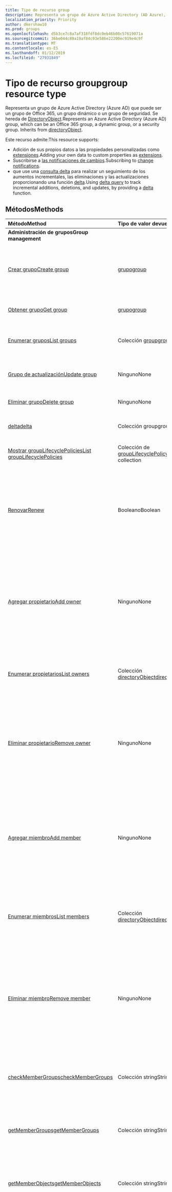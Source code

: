 ```yaml
---
title: Tipo de recurso group
description: Representa un grupo de Azure Active Directory (AD Azure), que puede ser un grupo de Office 365, un grupo dinámico o un grupo de seguridad.
localization_priority: Priority
author: dkershaw10
ms.prod: groups
ms.openlocfilehash: d5b3ce7c8a7af318fdf8dc0eb46b08c57619071a
ms.sourcegitcommit: 36be044c89a19af84c93e586e22200ec919e4c9f
ms.translationtype: MT
ms.contentlocale: es-ES
ms.lasthandoff: 01/12/2019
ms.locfileid: "27931849"
---
```

# <a name="group-resource-type"></a><span data-ttu-id="9c394-103">Tipo de recurso group</span><span class="sxs-lookup"><span data-stu-id="9c394-103">group resource type</span></span>

<span data-ttu-id="9c394-p101">Representa un grupo de Azure Active Directory (Azure AD) que puede ser un grupo de Office 365, un grupo dinámico o un grupo de seguridad. Se hereda de [DirectoryObject](directoryobject.md).</span><span class="sxs-lookup"><span data-stu-id="9c394-p101">Represents an Azure Active Directory (Azure AD) group, which can be an Office 365 group, a dynamic group, or a security group. Inherits from [directoryObject](directoryobject.md).</span></span>

<span data-ttu-id="9c394-106">Este recurso admite:</span><span class="sxs-lookup"><span data-stu-id="9c394-106">This resource supports:</span></span>

- <span data-ttu-id="9c394-107">Adición de sus propios datos a las propiedades personalizadas como [extensiones](/graph/extensibility-overview).</span><span class="sxs-lookup"><span data-stu-id="9c394-107">Adding your own data to custom properties as [extensions](/graph/extensibility-overview).</span></span>
- <span data-ttu-id="9c394-108">Suscribirse a [las notificaciones de cambios](/graph/webhooks).</span><span class="sxs-lookup"><span data-stu-id="9c394-108">Subscribing to [change notifications](/graph/webhooks).</span></span>
- <span data-ttu-id="9c394-109">que use una [consulta delta](/graph/delta-query-overview) para realizar un seguimiento de los aumentos incrementales, las eliminaciones y las actualizaciones proporcionando una función [delta](../api/user-delta.md).</span><span class="sxs-lookup"><span data-stu-id="9c394-109">Using [delta query](/graph/delta-query-overview) to track incremental additions, deletions, and updates, by providing a [delta](../api/user-delta.md) function.</span></span>


## <a name="methods"></a><span data-ttu-id="9c394-110">Métodos</span><span class="sxs-lookup"><span data-stu-id="9c394-110">Methods</span></span>

| <span data-ttu-id="9c394-111">Método</span><span class="sxs-lookup"><span data-stu-id="9c394-111">Method</span></span>       | <span data-ttu-id="9c394-112">Tipo de valor devuelto</span><span class="sxs-lookup"><span data-stu-id="9c394-112">Return Type</span></span>  |<span data-ttu-id="9c394-113">Descripción</span><span class="sxs-lookup"><span data-stu-id="9c394-113">Description</span></span>|
|:---------------|:--------|:----------|
|<span data-ttu-id="9c394-114">**Administración de grupos**</span><span class="sxs-lookup"><span data-stu-id="9c394-114">**Group management**</span></span>| | |
|[<span data-ttu-id="9c394-115">Crear grupo</span><span class="sxs-lookup"><span data-stu-id="9c394-115">Create group</span></span>](../api/group-post-groups.md) | [<span data-ttu-id="9c394-116">grupo</span><span class="sxs-lookup"><span data-stu-id="9c394-116">group</span></span>](group.md) |<span data-ttu-id="9c394-117">Crea un grupo.</span><span class="sxs-lookup"><span data-stu-id="9c394-117">Create a new group.</span></span> <span data-ttu-id="9c394-118">Puede ser un grupo, un grupo dinámico o un grupo de seguridad de Office 365.</span><span class="sxs-lookup"><span data-stu-id="9c394-118">It can be an Office 365 group, dynamic group, or security group.</span></span>|
|[<span data-ttu-id="9c394-119">Obtener grupo</span><span class="sxs-lookup"><span data-stu-id="9c394-119">Get group</span></span>](../api/group-get.md) | [<span data-ttu-id="9c394-120">grupo</span><span class="sxs-lookup"><span data-stu-id="9c394-120">group</span></span>](group.md) |<span data-ttu-id="9c394-121">Lee las propiedades de un objeto de grupo.</span><span class="sxs-lookup"><span data-stu-id="9c394-121">Read properties of a group object.</span></span>|
|[<span data-ttu-id="9c394-122">Enumerar grupos</span><span class="sxs-lookup"><span data-stu-id="9c394-122">List groups</span></span>](../api/group-list.md) |<span data-ttu-id="9c394-123">Colección [group](group.md)</span><span class="sxs-lookup"><span data-stu-id="9c394-123">[group](group.md) collection</span></span> |<span data-ttu-id="9c394-124">Enumera los objetos de grupo y sus propiedades.</span><span class="sxs-lookup"><span data-stu-id="9c394-124">List group objects and their properties.</span></span>|
|[<span data-ttu-id="9c394-125">Grupo de actualización</span><span class="sxs-lookup"><span data-stu-id="9c394-125">Update group</span></span>](../api/group-update.md) | <span data-ttu-id="9c394-126">Ninguno</span><span class="sxs-lookup"><span data-stu-id="9c394-126">None</span></span> |<span data-ttu-id="9c394-127">Actualiza las propiedades de un objeto de grupo.</span><span class="sxs-lookup"><span data-stu-id="9c394-127">Update the properties of a group object.</span></span> |
|[<span data-ttu-id="9c394-128">Eliminar grupo</span><span class="sxs-lookup"><span data-stu-id="9c394-128">Delete group</span></span>](../api/group-delete.md) | <span data-ttu-id="9c394-129">Ninguno</span><span class="sxs-lookup"><span data-stu-id="9c394-129">None</span></span> |<span data-ttu-id="9c394-130">Elimina el objeto de grupo.</span><span class="sxs-lookup"><span data-stu-id="9c394-130">Delete group object.</span></span> |
|[<span data-ttu-id="9c394-131">delta</span><span class="sxs-lookup"><span data-stu-id="9c394-131">delta</span></span>](../api/group-delta.md)|<span data-ttu-id="9c394-132">Colección group</span><span class="sxs-lookup"><span data-stu-id="9c394-132">group collection</span></span>| <span data-ttu-id="9c394-133">Obtiene los cambios incrementales de grupos.</span><span class="sxs-lookup"><span data-stu-id="9c394-133">Get incremental changes for groups.</span></span> |
|[<span data-ttu-id="9c394-134">Mostrar groupLifecyclePolicies</span><span class="sxs-lookup"><span data-stu-id="9c394-134">List groupLifecyclePolicies</span></span>](../api/group-list-grouplifecyclepolicies.md) |<span data-ttu-id="9c394-135">Colección de [groupLifecyclePolicy](grouplifecyclepolicy.md)</span><span class="sxs-lookup"><span data-stu-id="9c394-135">[groupLifecyclePolicy](grouplifecyclepolicy.md) collection</span></span>| <span data-ttu-id="9c394-136">Muestra las directivas de ciclo de vida del grupo.</span><span class="sxs-lookup"><span data-stu-id="9c394-136">List group lifecycle policies.</span></span> |
|[<span data-ttu-id="9c394-137">Renovar</span><span class="sxs-lookup"><span data-stu-id="9c394-137">Renew</span></span>](../api/group-renew.md)|<span data-ttu-id="9c394-138">Booleano</span><span class="sxs-lookup"><span data-stu-id="9c394-138">Boolean</span></span>|<span data-ttu-id="9c394-139">Renueva la expiración de un grupo.</span><span class="sxs-lookup"><span data-stu-id="9c394-139">Renews a group's expiration.</span></span> <span data-ttu-id="9c394-140">Cuando se renueva un grupo, la expiración del grupo se amplía por el número de días definidos en la directiva.</span><span class="sxs-lookup"><span data-stu-id="9c394-140">When a group is renewed, the group expiration is extended by the number of days defined in the policy.</span></span>|
|[<span data-ttu-id="9c394-141">Agregar propietario</span><span class="sxs-lookup"><span data-stu-id="9c394-141">Add owner</span></span>](../api/group-post-owners.md) |<span data-ttu-id="9c394-142">Ninguno</span><span class="sxs-lookup"><span data-stu-id="9c394-142">None</span></span>| <span data-ttu-id="9c394-143">Agrega un nuevo propietario al grupo al publicarlo en la propiedad de navegación **owners** (se admite solo para grupos de seguridad y grupos de seguridad habilitados para correo).</span><span class="sxs-lookup"><span data-stu-id="9c394-143">Add a new owner for the group by posting to the **owners** navigation property (supported for security groups and mail-enabled security groups only).</span></span>|
|[<span data-ttu-id="9c394-144">Enumerar propietarios</span><span class="sxs-lookup"><span data-stu-id="9c394-144">List owners</span></span>](../api/group-list-owners.md) |<span data-ttu-id="9c394-145">Colección [directoryObject](directoryobject.md)</span><span class="sxs-lookup"><span data-stu-id="9c394-145">[directoryObject](directoryobject.md) collection</span></span>| <span data-ttu-id="9c394-146">Obtiene los propietarios del grupo desde la propiedad de navegación **owners**.</span><span class="sxs-lookup"><span data-stu-id="9c394-146">Get the owners of the group from the **owners** navigation property.</span></span>|
|[<span data-ttu-id="9c394-147">Eliminar propietario</span><span class="sxs-lookup"><span data-stu-id="9c394-147">Remove owner</span></span>](../api/group-delete-owners.md) | <span data-ttu-id="9c394-148">Ninguno</span><span class="sxs-lookup"><span data-stu-id="9c394-148">None</span></span> |<span data-ttu-id="9c394-149">Elimina a un propietario de un grupo de Office 365, un grupo de seguridad o un grupo de seguridad habilitado para correo a través de la propiedad de navegación **owners**.</span><span class="sxs-lookup"><span data-stu-id="9c394-149">Remove an owner from an Office 365 group, a security group or a mail-enabled security group through the **owners** navigation property.</span></span>|
|[<span data-ttu-id="9c394-150">Agregar miembro</span><span class="sxs-lookup"><span data-stu-id="9c394-150">Add member</span></span>](../api/group-post-members.md) |<span data-ttu-id="9c394-151">Ninguno</span><span class="sxs-lookup"><span data-stu-id="9c394-151">None</span></span>| <span data-ttu-id="9c394-152">Agrega un usuario o grupo a este grupo publicándolo en la propiedad de navegación **members** (compatible solo con grupos de seguridad y grupos de seguridad habilitados para correo).</span><span class="sxs-lookup"><span data-stu-id="9c394-152">Add a user or group to this group by posting to the **members** navigation property (supported for security groups and mail-enabled security groups only).</span></span>|
|[<span data-ttu-id="9c394-153">Enumerar miembros</span><span class="sxs-lookup"><span data-stu-id="9c394-153">List members</span></span>](../api/group-list-members.md) |<span data-ttu-id="9c394-154">Colección [directoryObject](directoryobject.md)</span><span class="sxs-lookup"><span data-stu-id="9c394-154">[directoryObject](directoryobject.md) collection</span></span>| <span data-ttu-id="9c394-155">Obtiene los usuarios y grupos que son miembros directos de este grupo desde la propiedad de navegación **members**.</span><span class="sxs-lookup"><span data-stu-id="9c394-155">Get the users and groups that are direct members of this group from the **members** navigation property.</span></span>|
|[<span data-ttu-id="9c394-156">Eliminar miembro</span><span class="sxs-lookup"><span data-stu-id="9c394-156">Remove member</span></span>](../api/group-delete-members.md) | <span data-ttu-id="9c394-157">Ninguno</span><span class="sxs-lookup"><span data-stu-id="9c394-157">None</span></span> |<span data-ttu-id="9c394-p104">Elimina a un miembro de un grupo de Office 365, un grupo de seguridad o un grupo de seguridad habilitado para correo a través de la propiedad de navegación **members**. Puede eliminar usuarios u otros grupos.</span><span class="sxs-lookup"><span data-stu-id="9c394-p104">Remove a member from an Office 365 group, a security group or a mail-enabled security group through the **members** navigation property. You can remove users or other groups.</span></span> |
|[<span data-ttu-id="9c394-160">checkMemberGroups</span><span class="sxs-lookup"><span data-stu-id="9c394-160">checkMemberGroups</span></span>](../api/group-checkmembergroups.md)|<span data-ttu-id="9c394-161">Colección string</span><span class="sxs-lookup"><span data-stu-id="9c394-161">String collection</span></span>|<span data-ttu-id="9c394-p105">Comprueba la pertenencia de este grupo a una lista de grupos. La función es transitiva.</span><span class="sxs-lookup"><span data-stu-id="9c394-p105">Check this group for membership in a list of groups. The function is transitive.</span></span>|
|[<span data-ttu-id="9c394-164">getMemberGroups</span><span class="sxs-lookup"><span data-stu-id="9c394-164">getMemberGroups</span></span>](../api/group-getmembergroups.md)|<span data-ttu-id="9c394-165">Colección string</span><span class="sxs-lookup"><span data-stu-id="9c394-165">String collection</span></span>|<span data-ttu-id="9c394-p106">Devuelve todos los grupos de los que el grupo es miembro. La función es transitiva.</span><span class="sxs-lookup"><span data-stu-id="9c394-p106">Return all the groups that the group is a member of. The function is transitive.</span></span>|
|[<span data-ttu-id="9c394-168">getMemberObjects</span><span class="sxs-lookup"><span data-stu-id="9c394-168">getMemberObjects</span></span>](../api/group-getmemberobjects.md)|<span data-ttu-id="9c394-169">Colección string</span><span class="sxs-lookup"><span data-stu-id="9c394-169">String collection</span></span>|<span data-ttu-id="9c394-p107">Devuelve todos los grupos de los que el grupo es miembro. La función es transitiva.</span><span class="sxs-lookup"><span data-stu-id="9c394-p107">Return all of the groups that the group is a member of. The function is transitive.</span></span> |
|[<span data-ttu-id="9c394-172">Create setting</span><span class="sxs-lookup"><span data-stu-id="9c394-172">Create setting</span></span>](../api/groupsetting-post-groupsettings.md) | [<span data-ttu-id="9c394-173">groupSetting</span><span class="sxs-lookup"><span data-stu-id="9c394-173">groupSetting</span></span>](groupsetting.md) |<span data-ttu-id="9c394-p108">Crea un objeto de configuración según una plantilla de groupSettingTemplate. La solicitud POST debe proporcionar settingValues para toda la configuración establecida en la plantilla. Solo se pueden usar plantillas específicas de grupos para esta operación.</span><span class="sxs-lookup"><span data-stu-id="9c394-p108">Create a setting object based on a groupSettingTemplate. The POST request must provide settingValues for all the settings defined in the template. Only groups specific templates may be used for this operation.</span></span>|
|[<span data-ttu-id="9c394-177">Get setting</span><span class="sxs-lookup"><span data-stu-id="9c394-177">Get setting</span></span>](../api/groupsetting-get.md) | [<span data-ttu-id="9c394-178">groupSetting</span><span class="sxs-lookup"><span data-stu-id="9c394-178">groupSetting</span></span>](groupsetting.md) | <span data-ttu-id="9c394-179">Lee las propiedades de un objeto de configuración específico.</span><span class="sxs-lookup"><span data-stu-id="9c394-179">Read properties of a specific setting object.</span></span> |
|[<span data-ttu-id="9c394-180">List settings</span><span class="sxs-lookup"><span data-stu-id="9c394-180">List settings</span></span>](../api/groupsetting-list.md) | <span data-ttu-id="9c394-181">Colección de [groupSetting](groupsetting.md)</span><span class="sxs-lookup"><span data-stu-id="9c394-181">[groupSetting](groupsetting.md) collection</span></span> | <span data-ttu-id="9c394-182">Enumera las propiedades de todos los objetos de configuración.</span><span class="sxs-lookup"><span data-stu-id="9c394-182">List properties of all setting objects.</span></span> |
|[<span data-ttu-id="9c394-183">Update setting</span><span class="sxs-lookup"><span data-stu-id="9c394-183">Update setting</span></span>](../api/groupsetting-update.md) | [<span data-ttu-id="9c394-184">groupSetting</span><span class="sxs-lookup"><span data-stu-id="9c394-184">groupSetting</span></span>](groupsetting.md) | <span data-ttu-id="9c394-185">Actualiza el objeto de configuración.</span><span class="sxs-lookup"><span data-stu-id="9c394-185">Update a setting object.</span></span> |
|[<span data-ttu-id="9c394-186">Delete setting</span><span class="sxs-lookup"><span data-stu-id="9c394-186">Delete setting</span></span>](../api/groupsetting-delete.md) | <span data-ttu-id="9c394-187">Ninguno</span><span class="sxs-lookup"><span data-stu-id="9c394-187">None</span></span> | <span data-ttu-id="9c394-188">Elimina un objeto de configuración.</span><span class="sxs-lookup"><span data-stu-id="9c394-188">Delete a setting object.</span></span> |
|<span data-ttu-id="9c394-189">**Calendario**</span><span class="sxs-lookup"><span data-stu-id="9c394-189">**Calendar**</span></span>| | |
|[<span data-ttu-id="9c394-190">Crear evento</span><span class="sxs-lookup"><span data-stu-id="9c394-190">Create event</span></span>](../api/group-post-events.md) |[<span data-ttu-id="9c394-191">evento</span><span class="sxs-lookup"><span data-stu-id="9c394-191">event</span></span>](event.md)| <span data-ttu-id="9c394-192">Crea un evento al publicarlo en la colección de eventos.</span><span class="sxs-lookup"><span data-stu-id="9c394-192">Create a new event by posting to the events collection.</span></span>|
|[<span data-ttu-id="9c394-193">Obtener evento</span><span class="sxs-lookup"><span data-stu-id="9c394-193">Get event</span></span>](../api/group-get-event.md) |[<span data-ttu-id="9c394-194">evento</span><span class="sxs-lookup"><span data-stu-id="9c394-194">event</span></span>](event.md)|<span data-ttu-id="9c394-195">Lee las propiedades de un objeto de evento.</span><span class="sxs-lookup"><span data-stu-id="9c394-195">Read properties of an event object.</span></span>|
|[<span data-ttu-id="9c394-196">Lista de eventos</span><span class="sxs-lookup"><span data-stu-id="9c394-196">List events</span></span>](../api/group-list-events.md) |<span data-ttu-id="9c394-197">Colección [event](event.md)</span><span class="sxs-lookup"><span data-stu-id="9c394-197">[event](event.md) collection</span></span>| <span data-ttu-id="9c394-198">Obtiene una colección de objetos de evento.</span><span class="sxs-lookup"><span data-stu-id="9c394-198">Get an event object collection.</span></span>|
|[<span data-ttu-id="9c394-199">Actualizar evento</span><span class="sxs-lookup"><span data-stu-id="9c394-199">Update event</span></span>](../api/group-update-event.md) |<span data-ttu-id="9c394-200">Ninguno</span><span class="sxs-lookup"><span data-stu-id="9c394-200">None</span></span>|<span data-ttu-id="9c394-201">Actualiza las propiedades del objeto de evento.</span><span class="sxs-lookup"><span data-stu-id="9c394-201">Update the properties of an event object.</span></span>|
|[<span data-ttu-id="9c394-202">Eliminar evento</span><span class="sxs-lookup"><span data-stu-id="9c394-202">Delete event</span></span>](../api/group-delete-event.md) |<span data-ttu-id="9c394-203">Ninguno</span><span class="sxs-lookup"><span data-stu-id="9c394-203">None</span></span>|<span data-ttu-id="9c394-204">Elimina el objeto de evento.</span><span class="sxs-lookup"><span data-stu-id="9c394-204">Delete event object.</span></span>|
|[<span data-ttu-id="9c394-205">Lista de calendarView</span><span class="sxs-lookup"><span data-stu-id="9c394-205">List calendarView</span></span>](../api/group-list-calendarview.md) |<span data-ttu-id="9c394-206">Colección de [eventos](event.md)</span><span class="sxs-lookup"><span data-stu-id="9c394-206">[event](event.md) collection</span></span>| <span data-ttu-id="9c394-207">Obtiene una colección de eventos en un intervalo de tiempo especificado.</span><span class="sxs-lookup"><span data-stu-id="9c394-207">Get a collection of events in a specified time window.</span></span>|
|<span data-ttu-id="9c394-208">**Conversaciones**</span><span class="sxs-lookup"><span data-stu-id="9c394-208">**Conversations**</span></span>| | |
|[<span data-ttu-id="9c394-209">Crear conversación</span><span class="sxs-lookup"><span data-stu-id="9c394-209">Create conversation</span></span>](../api/group-post-conversations.md) |[<span data-ttu-id="9c394-210">conversation</span><span class="sxs-lookup"><span data-stu-id="9c394-210">conversation</span></span>](conversation.md)| <span data-ttu-id="9c394-211">Crea una conversación al publicarla en la colección de conversaciones.</span><span class="sxs-lookup"><span data-stu-id="9c394-211">Create a new conversation by posting to the conversations collection.</span></span>|
|[<span data-ttu-id="9c394-212">Obtener conversación</span><span class="sxs-lookup"><span data-stu-id="9c394-212">Get conversation</span></span>](../api/group-get-conversation.md) |[<span data-ttu-id="9c394-213">conversación</span><span class="sxs-lookup"><span data-stu-id="9c394-213">conversation</span></span>](conversation.md)| <span data-ttu-id="9c394-214">Lee las propiedades de un objeto de conversación.</span><span class="sxs-lookup"><span data-stu-id="9c394-214">Read properties of a conversation object.</span></span>|
|[<span data-ttu-id="9c394-215">Lista de conversaciones</span><span class="sxs-lookup"><span data-stu-id="9c394-215">List conversations</span></span>](../api/group-list-conversations.md) |<span data-ttu-id="9c394-216">Colección de [conversaciones](conversation.md)</span><span class="sxs-lookup"><span data-stu-id="9c394-216">[conversation](conversation.md) collection</span></span>| <span data-ttu-id="9c394-217">Obtiene una colección de objetos de conversación.</span><span class="sxs-lookup"><span data-stu-id="9c394-217">Get a conversation object collection.</span></span>|
|[<span data-ttu-id="9c394-218">Eliminar conversación</span><span class="sxs-lookup"><span data-stu-id="9c394-218">Delete conversation</span></span>](../api/group-delete-conversation.md) |<span data-ttu-id="9c394-219">Ninguno</span><span class="sxs-lookup"><span data-stu-id="9c394-219">None</span></span>|<span data-ttu-id="9c394-220">Elimina un objeto de conversación.</span><span class="sxs-lookup"><span data-stu-id="9c394-220">Delete conversation object.</span></span>|
|[<span data-ttu-id="9c394-221">Obtener conversación</span><span class="sxs-lookup"><span data-stu-id="9c394-221">Get thread</span></span>](../api/group-get-thread.md) |[<span data-ttu-id="9c394-222">conversationThread</span><span class="sxs-lookup"><span data-stu-id="9c394-222">conversationThread</span></span>](conversationthread.md)| <span data-ttu-id="9c394-223">Lee las propiedades de un objeto de conversación.</span><span class="sxs-lookup"><span data-stu-id="9c394-223">Read properties of a thread object.</span></span>|
|[<span data-ttu-id="9c394-224">Lista de conversaciones</span><span class="sxs-lookup"><span data-stu-id="9c394-224">List threads</span></span>](../api/group-list-threads.md) |<span data-ttu-id="9c394-225">Colección [conversationThread](conversationthread.md)</span><span class="sxs-lookup"><span data-stu-id="9c394-225">[conversationThread](conversationthread.md) collection</span></span>| <span data-ttu-id="9c394-226">Obtiene todas las conversaciones de un grupo.</span><span class="sxs-lookup"><span data-stu-id="9c394-226">Get all the threads of a group.</span></span>|
|[<span data-ttu-id="9c394-227">Actualizar conversación</span><span class="sxs-lookup"><span data-stu-id="9c394-227">Update thread</span></span>](../api/group-update-thread.md) |<span data-ttu-id="9c394-228">Ninguno</span><span class="sxs-lookup"><span data-stu-id="9c394-228">None</span></span>| <span data-ttu-id="9c394-229">Actualiza las propiedades de un objeto de conversación.</span><span class="sxs-lookup"><span data-stu-id="9c394-229">Update properties of a thread object.</span></span>|
|[<span data-ttu-id="9c394-230">Eliminar conversación</span><span class="sxs-lookup"><span data-stu-id="9c394-230">Delete thread</span></span>](../api/group-delete-thread.md) |<span data-ttu-id="9c394-231">Ninguno</span><span class="sxs-lookup"><span data-stu-id="9c394-231">None</span></span>| <span data-ttu-id="9c394-232">Elimina un objeto de conversación.</span><span class="sxs-lookup"><span data-stu-id="9c394-232">Delete thread object.</span></span>|
|[<span data-ttu-id="9c394-233">Lista de acceptedSenders</span><span class="sxs-lookup"><span data-stu-id="9c394-233">List acceptedSenders</span></span>](../api/group-list-acceptedsenders.md) |<span data-ttu-id="9c394-234">Colección [directoryObject](directoryobject.md)</span><span class="sxs-lookup"><span data-stu-id="9c394-234">[directoryObject](directoryobject.md) collection</span></span>| <span data-ttu-id="9c394-235">Obtiene una lista de usuarios o grupos que se encuentran en la lista de acceptedSenders de este grupo.</span><span class="sxs-lookup"><span data-stu-id="9c394-235">Get a list of users or groups that are in the acceptedSenders list for this group.</span></span>|
|[<span data-ttu-id="9c394-236">Agregar acceptedSenders</span><span class="sxs-lookup"><span data-stu-id="9c394-236">Add acceptedSender</span></span>](../api/group-post-acceptedsenders.md) |[<span data-ttu-id="9c394-237">directoryObject</span><span class="sxs-lookup"><span data-stu-id="9c394-237">directoryObject</span></span>](directoryobject.md)| <span data-ttu-id="9c394-238">Agrega un usuario o grupo a la colección acceptSenders.</span><span class="sxs-lookup"><span data-stu-id="9c394-238">Add a User or Group to the acceptSenders collection.</span></span>|
|[<span data-ttu-id="9c394-239">Eliminar acceptedSender</span><span class="sxs-lookup"><span data-stu-id="9c394-239">Remove acceptedSender</span></span>](../api/group-delete-acceptedsenders.md) |[<span data-ttu-id="9c394-240">directoryObject</span><span class="sxs-lookup"><span data-stu-id="9c394-240">directoryObject</span></span>](directoryobject.md)| <span data-ttu-id="9c394-241">Elimina a un usuario o grupo de la colección acceptedSenders.</span><span class="sxs-lookup"><span data-stu-id="9c394-241">Remove a User or Group from the acceptedSenders collection.</span></span>|
|[<span data-ttu-id="9c394-242">Enumerar rejectedSenders</span><span class="sxs-lookup"><span data-stu-id="9c394-242">List rejectedSenders</span></span>](../api/group-list-rejectedsenders.md) |<span data-ttu-id="9c394-243">Colección [directoryObject](directoryobject.md)</span><span class="sxs-lookup"><span data-stu-id="9c394-243">[directoryObject](directoryobject.md) collection</span></span>| <span data-ttu-id="9c394-244">Obtiene una lista de usuarios o grupos que se encuentran en la lista de rejectedSenders de este grupo.</span><span class="sxs-lookup"><span data-stu-id="9c394-244">Get a list of users or groups that are in the rejectedSenders list for this group.</span></span>|
|[<span data-ttu-id="9c394-245">Agregar rejectedSender</span><span class="sxs-lookup"><span data-stu-id="9c394-245">Add rejectedSender</span></span>](../api/group-post-rejectedsenders.md) |[<span data-ttu-id="9c394-246">directoryObject</span><span class="sxs-lookup"><span data-stu-id="9c394-246">directoryObject</span></span>](directoryobject.md)| <span data-ttu-id="9c394-247">Agrega un nuevo usuario o grupo a la colección rejectedSenders.</span><span class="sxs-lookup"><span data-stu-id="9c394-247">Add a new User or Group to the rejectedSenders collection.</span></span>|
|[<span data-ttu-id="9c394-248">Eliminar rejectedSender</span><span class="sxs-lookup"><span data-stu-id="9c394-248">Remove rejectedSender</span></span>](../api/group-delete-rejectedsenders.md) |[<span data-ttu-id="9c394-249">directoryObject</span><span class="sxs-lookup"><span data-stu-id="9c394-249">directoryObject</span></span>](directoryobject.md)| <span data-ttu-id="9c394-250">Elimina un nuevo usuario o grupo de la colección rejectedSenders.</span><span class="sxs-lookup"><span data-stu-id="9c394-250">Remove new new User or Group from the rejectedSenders collection.</span></span>|
|[<span data-ttu-id="9c394-251">Create setting</span><span class="sxs-lookup"><span data-stu-id="9c394-251">Create setting</span></span>](../api/groupsetting-post-groupsettings.md) | [<span data-ttu-id="9c394-252">groupSetting</span><span class="sxs-lookup"><span data-stu-id="9c394-252">groupSetting</span></span>](groupsetting.md) |<span data-ttu-id="9c394-p109">Crea un objeto de configuración según una plantilla de groupSettingTemplate. La solicitud POST debe proporcionar settingValues para toda la configuración establecida en la plantilla. Solo se pueden usar plantillas específicas de grupos para esta operación.</span><span class="sxs-lookup"><span data-stu-id="9c394-p109">Create a setting object based on a groupSettingTemplate. The POST request must provide settingValues for all the settings defined in the template. Only groups specific templates may be used for this operation.</span></span>|
|[<span data-ttu-id="9c394-256">Get setting</span><span class="sxs-lookup"><span data-stu-id="9c394-256">Get setting</span></span>](../api/groupsetting-get.md) | [<span data-ttu-id="9c394-257">groupSetting</span><span class="sxs-lookup"><span data-stu-id="9c394-257">groupSetting</span></span>](groupsetting.md) | <span data-ttu-id="9c394-258">Lee las propiedades de un objeto de configuración específico.</span><span class="sxs-lookup"><span data-stu-id="9c394-258">Read properties of a specific setting object.</span></span> |
|[<span data-ttu-id="9c394-259">List settings</span><span class="sxs-lookup"><span data-stu-id="9c394-259">List settings</span></span>](../api/groupsetting-list.md) | <span data-ttu-id="9c394-260">Colección de [groupSetting](groupsetting.md)</span><span class="sxs-lookup"><span data-stu-id="9c394-260">[groupSetting](groupsetting.md) collection</span></span> | <span data-ttu-id="9c394-261">Enumera las propiedades de todos los objetos de configuración.</span><span class="sxs-lookup"><span data-stu-id="9c394-261">List properties of all setting objects.</span></span> |
|[<span data-ttu-id="9c394-262">Configuración de actualización</span><span class="sxs-lookup"><span data-stu-id="9c394-262">Update setting</span></span>](../api/groupsetting-update.md) | <span data-ttu-id="9c394-263">Ninguno</span><span class="sxs-lookup"><span data-stu-id="9c394-263">None</span></span> | <span data-ttu-id="9c394-264">Actualiza el objeto de configuración.</span><span class="sxs-lookup"><span data-stu-id="9c394-264">Update a setting object.</span></span> |
|[<span data-ttu-id="9c394-265">Delete setting</span><span class="sxs-lookup"><span data-stu-id="9c394-265">Delete setting</span></span>](../api/groupsetting-delete.md) | <span data-ttu-id="9c394-266">Ninguno</span><span class="sxs-lookup"><span data-stu-id="9c394-266">None</span></span> | <span data-ttu-id="9c394-267">Elimina un objeto de configuración.</span><span class="sxs-lookup"><span data-stu-id="9c394-267">Delete a setting object.</span></span> |
|<span data-ttu-id="9c394-268">**Extensiones abiertas**</span><span class="sxs-lookup"><span data-stu-id="9c394-268">**Open extensions**</span></span>| | |
|[<span data-ttu-id="9c394-269">Crear extensión abierta</span><span class="sxs-lookup"><span data-stu-id="9c394-269">Create open extension</span></span>](../api/opentypeextension-post-opentypeextension.md) |[<span data-ttu-id="9c394-270">openTypeExtension</span><span class="sxs-lookup"><span data-stu-id="9c394-270">openTypeExtension</span></span>](opentypeextension.md)| <span data-ttu-id="9c394-271">Crea una extensión abierta y agrega propiedades personalizadas en una instancia nueva o un recurso existente.</span><span class="sxs-lookup"><span data-stu-id="9c394-271">Create an open extension and add custom properties to a new or existing resource.</span></span>|
|[<span data-ttu-id="9c394-272">Obtener extensión abierta</span><span class="sxs-lookup"><span data-stu-id="9c394-272">Get open extension</span></span>](../api/opentypeextension-get.md) |<span data-ttu-id="9c394-273">Colección [openTypeExtension](opentypeextension.md)</span><span class="sxs-lookup"><span data-stu-id="9c394-273">[openTypeExtension](opentypeextension.md) collection</span></span>| <span data-ttu-id="9c394-274">Obtiene una extensión abierta identificada por el nombre de extensión.</span><span class="sxs-lookup"><span data-stu-id="9c394-274">Get an open extension identified by the extension name.</span></span>|
|<span data-ttu-id="9c394-275">**Extensiones de esquema**</span><span class="sxs-lookup"><span data-stu-id="9c394-275">**Schema extensions**</span></span>| | |
|[<span data-ttu-id="9c394-276">Agregar valores de extensión de esquema</span><span class="sxs-lookup"><span data-stu-id="9c394-276">Add schema extension values</span></span>](/graph/extensibility-schema-groups) || <span data-ttu-id="9c394-277">Crea una definición de extensión de esquema y, después, la usa para agregar datos escritos personalizados a un recurso.</span><span class="sxs-lookup"><span data-stu-id="9c394-277">Create a schema extension definition and then use it to add custom typed data to a resource.</span></span>|
|<span data-ttu-id="9c394-278">**Otros recursos de grupo**</span><span class="sxs-lookup"><span data-stu-id="9c394-278">**Other group resources**</span></span>| | |
|[<span data-ttu-id="9c394-279">Enumerar fotos</span><span class="sxs-lookup"><span data-stu-id="9c394-279">List photos</span></span>](../api/group-list-photos.md) |<span data-ttu-id="9c394-280">Colección [profilePhoto](photo.md)</span><span class="sxs-lookup"><span data-stu-id="9c394-280">[profilePhoto](photo.md) collection</span></span>| <span data-ttu-id="9c394-281">Obtiene una colección de fotos de perfil para el grupo.</span><span class="sxs-lookup"><span data-stu-id="9c394-281">Get a collection of profile photos for the group.</span></span>|
|[<span data-ttu-id="9c394-282">Enumerar plannerPlans</span><span class="sxs-lookup"><span data-stu-id="9c394-282">List plannerPlans</span></span>](../api/plannergroup-list-plans.md) |<span data-ttu-id="9c394-283">Colección [plannerPlan](plannerplan.md)</span><span class="sxs-lookup"><span data-stu-id="9c394-283">[plannerPlan](plannerplan.md) collection</span></span>| <span data-ttu-id="9c394-284">Obtiene planes de Planner que pertenecen al grupo.</span><span class="sxs-lookup"><span data-stu-id="9c394-284">Get Planner plans owned by the group.</span></span>|
|<span data-ttu-id="9c394-285">**Configuración de usuario**</span><span class="sxs-lookup"><span data-stu-id="9c394-285">**User settings**</span></span>| | |
|[<span data-ttu-id="9c394-286">addFavorite</span><span class="sxs-lookup"><span data-stu-id="9c394-286">addFavorite</span></span>](../api/group-addfavorite.md)|<span data-ttu-id="9c394-287">Ninguno</span><span class="sxs-lookup"><span data-stu-id="9c394-287">None</span></span>|<span data-ttu-id="9c394-p110">Agrega el grupo a la lista de grupos favoritos del usuario actual. Compatible solo con grupos de Office 365.</span><span class="sxs-lookup"><span data-stu-id="9c394-p110">Add the group to the list of the current user's favorite groups. Supported for only Office 365 groups.</span></span>|
|[<span data-ttu-id="9c394-290">removeFavorite</span><span class="sxs-lookup"><span data-stu-id="9c394-290">removeFavorite</span></span>](../api/group-removefavorite.md)|<span data-ttu-id="9c394-291">Ninguno</span><span class="sxs-lookup"><span data-stu-id="9c394-291">None</span></span>|<span data-ttu-id="9c394-p111">Quita el grupo de la lista de grupos favoritos del usuario actual. Compatible solo con grupos de Office 365.</span><span class="sxs-lookup"><span data-stu-id="9c394-p111">Remove the group from the list of the current user's favorite groups. Supported for only Office 365 groups.</span></span>|
|[<span data-ttu-id="9c394-294">Enumerar memberOf</span><span class="sxs-lookup"><span data-stu-id="9c394-294">List memberOf</span></span>](../api/group-list-memberof.md) |<span data-ttu-id="9c394-295">Colección [directoryObject](directoryobject.md)</span><span class="sxs-lookup"><span data-stu-id="9c394-295">[directoryObject](directoryobject.md) collection</span></span>| <span data-ttu-id="9c394-296">Obtiene los grupos y las unidades administrativas de los que el usuario es miembro directo desde la propiedad de navegación **memberOf**.</span><span class="sxs-lookup"><span data-stu-id="9c394-296">Get the groups and administative units that this user is a direct member of, from the **memberOf** navigation property.</span></span>|
|[<span data-ttu-id="9c394-297">subscribeByMail</span><span class="sxs-lookup"><span data-stu-id="9c394-297">subscribeByMail</span></span>](../api/group-subscribebymail.md)|<span data-ttu-id="9c394-298">Ninguno</span><span class="sxs-lookup"><span data-stu-id="9c394-298">None</span></span>|<span data-ttu-id="9c394-p112">Establece la propiedad isSubscribedByMail como **true**. Permite que el usuario actual pueda recibir conversaciones de correo electrónico. Compatible solo con grupos de Office 365.</span><span class="sxs-lookup"><span data-stu-id="9c394-p112">Set the isSubscribedByMail property to **true**. Enabling the current user to receive email conversations. Supported for only Office 365 groups.</span></span>|
|[<span data-ttu-id="9c394-302">unsubscribeByMail</span><span class="sxs-lookup"><span data-stu-id="9c394-302">unsubscribeByMail</span></span>](../api/group-unsubscribebymail.md)|<span data-ttu-id="9c394-303">Ninguno</span><span class="sxs-lookup"><span data-stu-id="9c394-303">None</span></span>|<span data-ttu-id="9c394-p113">Establece la propiedad isSubscribedByMail como **false**. Impide que el usuario actual pueda recibir conversaciones de correo electrónico. Compatible solo con grupos de Office 365.</span><span class="sxs-lookup"><span data-stu-id="9c394-p113">Set the isSubscribedByMail property to **false**. Disabling the current user from receive email conversations. Supported for only Office 365 groups.</span></span>|
|[<span data-ttu-id="9c394-307">resetUnseenCount</span><span class="sxs-lookup"><span data-stu-id="9c394-307">resetUnseenCount</span></span>](../api/group-resetunseencount.md)|<span data-ttu-id="9c394-308">Ninguno</span><span class="sxs-lookup"><span data-stu-id="9c394-308">None</span></span>|<span data-ttu-id="9c394-p114">Restablece a 0 la unseenCount de todas las publicaciones que el usuario actual no ha visto desde su última visita. Compatible solo con grupos de Office 365.</span><span class="sxs-lookup"><span data-stu-id="9c394-p114">Reset the unseenCount to 0 of all the posts that the current user has not seen since their last visit. Supported for only Office 365 groups.</span></span>|

## <a name="properties"></a><span data-ttu-id="9c394-311">Propiedades</span><span class="sxs-lookup"><span data-stu-id="9c394-311">Properties</span></span>
| <span data-ttu-id="9c394-312">Propiedad</span><span class="sxs-lookup"><span data-stu-id="9c394-312">Property</span></span>     | <span data-ttu-id="9c394-313">Tipo</span><span class="sxs-lookup"><span data-stu-id="9c394-313">Type</span></span>   |<span data-ttu-id="9c394-314">Descripción</span><span class="sxs-lookup"><span data-stu-id="9c394-314">Description</span></span>|
|:---------------|:--------|:----------|
|<span data-ttu-id="9c394-315">allowExternalSenders</span><span class="sxs-lookup"><span data-stu-id="9c394-315">allowExternalSenders</span></span>|<span data-ttu-id="9c394-316">Booleano</span><span class="sxs-lookup"><span data-stu-id="9c394-316">Boolean</span></span>|<span data-ttu-id="9c394-p115">El valor predeterminado es **false**. Indica si los usuarios externos a la organización pueden enviar mensajes al grupo.</span><span class="sxs-lookup"><span data-stu-id="9c394-p115">Default is **false**. Indicates if people external to the organization can send messages to the group.</span></span>|
|<span data-ttu-id="9c394-319">autoSubscribeNewMembers</span><span class="sxs-lookup"><span data-stu-id="9c394-319">autoSubscribeNewMembers</span></span>|<span data-ttu-id="9c394-320">Booleano</span><span class="sxs-lookup"><span data-stu-id="9c394-320">Boolean</span></span>|<span data-ttu-id="9c394-p116">El valor predeterminado es **false**. Indica si los miembros agregados al grupo se suscribirán de forma automática para recibir notificaciones por correo electrónico. Puede establecer esta propiedad en una solicitud PATCH del grupo; no la establezca en la solicitud POST inicial que crea el grupo.</span><span class="sxs-lookup"><span data-stu-id="9c394-p116">Default is **false**. Indicates if new members added to the group will be auto-subscribed to receive email notifications. You can set this property in a PATCH request for the group; do not set it in the initial POST request that creates the group.</span></span>|
|<span data-ttu-id="9c394-324">classification</span><span class="sxs-lookup"><span data-stu-id="9c394-324">classification</span></span>|<span data-ttu-id="9c394-325">String</span><span class="sxs-lookup"><span data-stu-id="9c394-325">String</span></span>|<span data-ttu-id="9c394-p117">Describe una clasificación para el grupo (como impacto en el negocio bajo, medio o alto). Los valores válidos para esta propiedad se definen mediante la creación de un valor [setting](groupsetting.md) ClassificationList, basado en la [definición de plantilla](groupsettingtemplate.md).</span><span class="sxs-lookup"><span data-stu-id="9c394-p117">Describes a classification for the group (such as low, medium or high business impact). Valid values for this property are defined by creating a ClassificationList [setting](groupsetting.md) value, based on the [template definition](groupsettingtemplate.md).</span></span>|
|<span data-ttu-id="9c394-328">createdDateTime</span><span class="sxs-lookup"><span data-stu-id="9c394-328">createdDateTime</span></span>|<span data-ttu-id="9c394-329">DateTimeOffset</span><span class="sxs-lookup"><span data-stu-id="9c394-329">DateTimeOffset</span></span>| <span data-ttu-id="9c394-330">Marca de tiempo de cuando se creó el grupo.</span><span class="sxs-lookup"><span data-stu-id="9c394-330">Timestamp of when the group was created.</span></span> <span data-ttu-id="9c394-331">El valor no puede modificarse y se rellena automáticamente al crear el grupo.</span><span class="sxs-lookup"><span data-stu-id="9c394-331">The value cannot be modified and is automatically populated when the group is created.</span></span> <span data-ttu-id="9c394-332">El tipo de marca de tiempo representa la información de fecha y hora con el formato ISO 8601 y está siempre en hora UTC.</span><span class="sxs-lookup"><span data-stu-id="9c394-332">The Timestamp type represents date and time information using ISO 8601 format and is always in UTC time.</span></span> <span data-ttu-id="9c394-333">Por ejemplo, medianoche en la zona horaria UTC del 1 de enero de 2014 sería así: `'2014-01-01T00:00:00Z'`.</span><span class="sxs-lookup"><span data-stu-id="9c394-333">For example, midnight UTC on Jan 1, 2014 would look like this: `'2014-01-01T00:00:00Z'`.</span></span> <span data-ttu-id="9c394-334">Solo lectura.</span><span class="sxs-lookup"><span data-stu-id="9c394-334">Read-only.</span></span> |
|<span data-ttu-id="9c394-335">description</span><span class="sxs-lookup"><span data-stu-id="9c394-335">description</span></span>|<span data-ttu-id="9c394-336">Cadena</span><span class="sxs-lookup"><span data-stu-id="9c394-336">String</span></span>|<span data-ttu-id="9c394-337">Una descripción opcional del grupo.</span><span class="sxs-lookup"><span data-stu-id="9c394-337">An optional description for the group.</span></span> |
|<span data-ttu-id="9c394-338">displayName</span><span class="sxs-lookup"><span data-stu-id="9c394-338">displayName</span></span>|<span data-ttu-id="9c394-339">Cadena</span><span class="sxs-lookup"><span data-stu-id="9c394-339">String</span></span>|<span data-ttu-id="9c394-p119">El nombre para mostrar del grupo. Esta propiedad es necesaria cuando se crea un grupo y no se puede borrar durante las actualizaciones. Es compatible con $filter y $orderby.</span><span class="sxs-lookup"><span data-stu-id="9c394-p119">The display name for the group. This property is required when a group is created and it cannot be cleared during updates. Supports $filter and $orderby.</span></span>|
|<span data-ttu-id="9c394-343">groupTypes</span><span class="sxs-lookup"><span data-stu-id="9c394-343">groupTypes</span></span>|<span data-ttu-id="9c394-344">Colección String</span><span class="sxs-lookup"><span data-stu-id="9c394-344">String collection</span></span>| <span data-ttu-id="9c394-345">Especifica el tipo de grupo para crear.</span><span class="sxs-lookup"><span data-stu-id="9c394-345">Specifies the type of group to create.</span></span> <span data-ttu-id="9c394-346">Los valores posibles son `Unified` para crear un grupo de Office 365, o `DynamicMembership` para grupos dinámicos.</span><span class="sxs-lookup"><span data-stu-id="9c394-346">Possible values are `Unified` to create an Office 365 group, or `DynamicMembership` for dynamic groups.</span></span>  <span data-ttu-id="9c394-347">Para otro grupo de todos los tipos, como los grupos de seguridad y grupos de seguridad habilitados para correo electrónico, no establezca esta propiedad.</span><span class="sxs-lookup"><span data-stu-id="9c394-347">For all other group types, like security-enabled groups and email-enabled security groups, do not set this property.</span></span> <span data-ttu-id="9c394-348">Es compatible con $filter.</span><span class="sxs-lookup"><span data-stu-id="9c394-348">Supports $filter.</span></span>|
|<span data-ttu-id="9c394-349">id</span><span class="sxs-lookup"><span data-stu-id="9c394-349">id</span></span>|<span data-ttu-id="9c394-350">String</span><span class="sxs-lookup"><span data-stu-id="9c394-350">String</span></span>|<span data-ttu-id="9c394-p121">El identificador único del grupo. Heredado de [directoryObject](directoryobject.md). Clave. No admite valores NULL. Solo lectura.</span><span class="sxs-lookup"><span data-stu-id="9c394-p121">The unique identifier for the group. Inherited from [directoryObject](directoryobject.md). Key. Not nullable. Read-only.</span></span>|
|<span data-ttu-id="9c394-356">isSubscribedByMail</span><span class="sxs-lookup"><span data-stu-id="9c394-356">isSubscribedByMail</span></span>|<span data-ttu-id="9c394-357">Booleano</span><span class="sxs-lookup"><span data-stu-id="9c394-357">Boolean</span></span>|<span data-ttu-id="9c394-p122">El valor predeterminado es **true**. Indica si el usuario actual está suscrito para recibir conversaciones de correo electrónico.</span><span class="sxs-lookup"><span data-stu-id="9c394-p122">Default value is **true**. Indicates whether the current user is subscribed to receive email conversations.</span></span>|
|<span data-ttu-id="9c394-360">mail</span><span class="sxs-lookup"><span data-stu-id="9c394-360">mail</span></span>|<span data-ttu-id="9c394-361">Cadena</span><span class="sxs-lookup"><span data-stu-id="9c394-361">String</span></span>|<span data-ttu-id="9c394-p123">La dirección SMTP del grupo, por ejemplo: "serviceadmins@contoso.onmicrosoft.com". Solo lectura. Es compatible con $filter.</span><span class="sxs-lookup"><span data-stu-id="9c394-p123">The SMTP address for the group, for example, "serviceadmins@contoso.onmicrosoft.com". Read-only. Supports $filter.</span></span>|
|<span data-ttu-id="9c394-365">mailEnabled</span><span class="sxs-lookup"><span data-stu-id="9c394-365">mailEnabled</span></span>|<span data-ttu-id="9c394-366">Boolean</span><span class="sxs-lookup"><span data-stu-id="9c394-366">Boolean</span></span>|<span data-ttu-id="9c394-p124">Especifica si el grupo está habilitado para correo. Si la propiedad **securityEnabled** también es **true**, el grupo es un grupo de seguridad habilitado para correo electrónico; en caso contrario, el grupo es un grupo de distribución de Microsoft Exchange.</span><span class="sxs-lookup"><span data-stu-id="9c394-p124">Specifies whether the group is mail-enabled. If the **securityEnabled** property is also **true**, the group is a mail-enabled security group; otherwise, the group is a Microsoft Exchange distribution group.</span></span>|
|<span data-ttu-id="9c394-369">mailNickname</span><span class="sxs-lookup"><span data-stu-id="9c394-369">mailNickname</span></span>|<span data-ttu-id="9c394-370">String</span><span class="sxs-lookup"><span data-stu-id="9c394-370">String</span></span>|<span data-ttu-id="9c394-p125">Alias de correo del grupo, único en la organización. Esta propiedad debe especificarse al crear un grupo. Admite $filter.</span><span class="sxs-lookup"><span data-stu-id="9c394-p125">The mail alias for the group, unique in the organization. This property must be specified when a group is created. Supports $filter.</span></span>|
|<span data-ttu-id="9c394-374">onPremisesLastSyncDateTime</span><span class="sxs-lookup"><span data-stu-id="9c394-374">onPremisesLastSyncDateTime</span></span>|<span data-ttu-id="9c394-375">DateTimeOffset</span><span class="sxs-lookup"><span data-stu-id="9c394-375">DateTimeOffset</span></span>|<span data-ttu-id="9c394-p126">Indica la última vez que el grupo se ha sincronizado con el directorio local. El tipo de marca de tiempo representa la información de fecha y hora con el formato ISO 8601 y siempre pertenecen a la zona horaria UTC. Por ejemplo, medianoche en la zona horaria UTC del 1 de enero de 2014 sería así: `'2014-01-01T00:00:00Z'`. Solo lectura. Es compatible con $filter.</span><span class="sxs-lookup"><span data-stu-id="9c394-p126">Indicates the last time at which the group was synced with the on-premises directory.The Timestamp type represents date and time information using ISO 8601 format and is always in UTC time. For example, midnight UTC on Jan 1, 2014 would look like this: `'2014-01-01T00:00:00Z'`. Read-only. Supports $filter.</span></span>|
|<span data-ttu-id="9c394-380">onPremisesProvisioningErrors</span><span class="sxs-lookup"><span data-stu-id="9c394-380">onPremisesProvisioningErrors</span></span>|<span data-ttu-id="9c394-381">colección de [onPremisesProvisioningError](onpremisesprovisioningerror.md)</span><span class="sxs-lookup"><span data-stu-id="9c394-381">[onPremisesProvisioningError](onpremisesprovisioningerror.md) collection</span></span>| <span data-ttu-id="9c394-382">Errores al usar el producto de sincronización de Microsoft durante el aprovisionamiento.</span><span class="sxs-lookup"><span data-stu-id="9c394-382">Errors when using Microsoft synchronization product during provisioning.</span></span> |
|<span data-ttu-id="9c394-383">onPremisesSecurityIdentifier</span><span class="sxs-lookup"><span data-stu-id="9c394-383">onPremisesSecurityIdentifier</span></span>|<span data-ttu-id="9c394-384">Cadena</span><span class="sxs-lookup"><span data-stu-id="9c394-384">String</span></span>|<span data-ttu-id="9c394-p127">Contiene el identificador de seguridad local (SID) del grupo que se sincroniza desde un recurso local a la nube. Solo lectura.</span><span class="sxs-lookup"><span data-stu-id="9c394-p127">Contains the on-premises security identifier (SID) for the group that was synchronized from on-premises to the cloud. Read-only.</span></span> |
|<span data-ttu-id="9c394-387">onPremisesSyncEnabled</span><span class="sxs-lookup"><span data-stu-id="9c394-387">onPremisesSyncEnabled</span></span>|<span data-ttu-id="9c394-388">Boolean</span><span class="sxs-lookup"><span data-stu-id="9c394-388">Boolean</span></span>|<span data-ttu-id="9c394-p128">**true** si este grupo está sincronizado desde un directorio local; **false** si este grupo se ha sincronizado originalmente desde un directorio local, pero ya no está sincronizado; **null** si este grupo no se ha sincronizado nunca desde un directorio local (valor predeterminado). Solo lectura. Es compatible con $filter.</span><span class="sxs-lookup"><span data-stu-id="9c394-p128">**true** if this group is synced from an on-premises directory; **false** if this group was originally synced from an on-premises directory but is no longer synced; **null** if this object has never been synced from an on-premises directory (default). Read-only. Supports $filter.</span></span>|
|<span data-ttu-id="9c394-392">preferredDataLocation</span><span class="sxs-lookup"><span data-stu-id="9c394-392">preferredDataLocation</span></span>|<span data-ttu-id="9c394-393">Cadena</span><span class="sxs-lookup"><span data-stu-id="9c394-393">String</span></span>|<span data-ttu-id="9c394-394">La ubicación de datos preferido para el grupo.</span><span class="sxs-lookup"><span data-stu-id="9c394-394">The preferred data location for the group.</span></span> <span data-ttu-id="9c394-395">Para obtener más información, vea [OneDrive en línea Multi-ubican](https://docs.microsoft.com/sharepoint/dev/solution-guidance/multigeo-introduction).</span><span class="sxs-lookup"><span data-stu-id="9c394-395">For more information, see  [OneDrive Online Multi-Geo](https://docs.microsoft.com/sharepoint/dev/solution-guidance/multigeo-introduction).</span></span>|
|<span data-ttu-id="9c394-396">proxyAddresses</span><span class="sxs-lookup"><span data-stu-id="9c394-396">proxyAddresses</span></span>|<span data-ttu-id="9c394-397">Colección string</span><span class="sxs-lookup"><span data-stu-id="9c394-397">String collection</span></span>| <span data-ttu-id="9c394-p130">El operador **any** es necesario para las expresiones de filtro en las propiedades de varios valores. Solo lectura. No admite valores NULL. Es compatible con $filter.</span><span class="sxs-lookup"><span data-stu-id="9c394-p130">The **any** operator is required for filter expressions on multi-valued properties. Read-only. Not nullable. Supports $filter.</span></span> |
|<span data-ttu-id="9c394-402">renewedDateTime</span><span class="sxs-lookup"><span data-stu-id="9c394-402">renewedDateTime</span></span>|<span data-ttu-id="9c394-403">DateTimeOffset</span><span class="sxs-lookup"><span data-stu-id="9c394-403">DateTimeOffset</span></span>| <span data-ttu-id="9c394-404">Marca de tiempo de la última vez que se renovó el grupo.</span><span class="sxs-lookup"><span data-stu-id="9c394-404">Timestamp of when the group was last renewed.</span></span> <span data-ttu-id="9c394-405">Esto no se puede modificar directamente y solo se actualiza a través de la [acción de servicio de renovación](../api/group-renew.md).</span><span class="sxs-lookup"><span data-stu-id="9c394-405">This cannot be modified directly and is only updated via the [renew service action](../api/group-renew.md).</span></span> <span data-ttu-id="9c394-406">El tipo de marca de tiempo representa la información de fecha y hora con el formato ISO 8601 y está siempre en hora UTC.</span><span class="sxs-lookup"><span data-stu-id="9c394-406">The Timestamp type represents date and time information using ISO 8601 format and is always in UTC time.</span></span> <span data-ttu-id="9c394-407">Por ejemplo, medianoche en la zona horaria UTC del 1 de enero de 2014 sería así: `'2014-01-01T00:00:00Z'`.</span><span class="sxs-lookup"><span data-stu-id="9c394-407">For example, midnight UTC on Jan 1, 2014 would look like this: `'2014-01-01T00:00:00Z'`.</span></span> <span data-ttu-id="9c394-408">Solo lectura.</span><span class="sxs-lookup"><span data-stu-id="9c394-408">Read-only.</span></span>|
|<span data-ttu-id="9c394-409">securityEnabled</span><span class="sxs-lookup"><span data-stu-id="9c394-409">securityEnabled</span></span>|<span data-ttu-id="9c394-410">Boolean</span><span class="sxs-lookup"><span data-stu-id="9c394-410">Boolean</span></span>|<span data-ttu-id="9c394-p132">Especifica si el grupo es un grupo de seguridad. Si la propiedad **mailEnabled** también es true, el grupo es un grupo de seguridad habilitado para correo electrónico; de lo contrario, es un grupo de seguridad. Debe ser **false** para grupos de Office 365. Es compatible con $filter.</span><span class="sxs-lookup"><span data-stu-id="9c394-p132">Specifies whether the group is a security group. If the **mailEnabled** property is also true, the group is a mail-enabled security group; otherwise it is a security group. Must be **false** for Office 365 groups. Supports $filter.</span></span>|
|<span data-ttu-id="9c394-415">unseenCount</span><span class="sxs-lookup"><span data-stu-id="9c394-415">unseenCount</span></span>|<span data-ttu-id="9c394-416">Int32</span><span class="sxs-lookup"><span data-stu-id="9c394-416">Int32</span></span>|<span data-ttu-id="9c394-417">Recuento de las conversaciones que se han entregado una o varias entradas de nuevo desde la última visita al grupo del usuario que ha iniciado sesión.</span><span class="sxs-lookup"><span data-stu-id="9c394-417">Count of conversations that have been delivered one or more new posts since the signed-in user's last visit to the group.</span></span>|
|<span data-ttu-id="9c394-418">visibility</span><span class="sxs-lookup"><span data-stu-id="9c394-418">visibility</span></span>|<span data-ttu-id="9c394-419">Cadena</span><span class="sxs-lookup"><span data-stu-id="9c394-419">String</span></span>| <span data-ttu-id="9c394-420">Especifica la visibilidad de un grupo de Office 365.</span><span class="sxs-lookup"><span data-stu-id="9c394-420">Specifies the visibility of an Office 365 group.</span></span> <span data-ttu-id="9c394-421">Los valores posibles son: `private`, `public`, o `hiddenmembership`; los valores en blanco se tratan como público.</span><span class="sxs-lookup"><span data-stu-id="9c394-421">Possible values are: `private`, `public`, or `hiddenmembership`; blank values are treated as public.</span></span>  <span data-ttu-id="9c394-422">Para obtener más información, vea [Opciones de visibilidad del grupo](#group-visibility-options) .</span><span class="sxs-lookup"><span data-stu-id="9c394-422">See [Group visibility options](#group-visibility-options) to learn more.</span></span><br><span data-ttu-id="9c394-423">Se puede establecer la visibilidad solo cuando se crea un grupo; no es editable.</span><span class="sxs-lookup"><span data-stu-id="9c394-423">Visibility can be set only when a group is created; it is not editable.</span></span><br><span data-ttu-id="9c394-424">Visibilidad sólo se admite para grupos unificados; no se admite para grupos de seguridad.</span><span class="sxs-lookup"><span data-stu-id="9c394-424">Visibility is supported only for unified groups; it is not supported for security groups.</span></span>|

### <a name="group-visibility-options"></a><span data-ttu-id="9c394-425">Opciones de visibilidad de grupo</span><span class="sxs-lookup"><span data-stu-id="9c394-425">Group visibility options</span></span>

<span data-ttu-id="9c394-426">Aquí es lo que significa cada valor de la propiedad de **visibilidad** :</span><span class="sxs-lookup"><span data-stu-id="9c394-426">Here's what each **visibility** property value means:</span></span>
 
|<span data-ttu-id="9c394-427">Valor</span><span class="sxs-lookup"><span data-stu-id="9c394-427">Value</span></span>|<span data-ttu-id="9c394-428">Descripción</span><span class="sxs-lookup"><span data-stu-id="9c394-428">Description</span></span>|
|:----|-----------|
| `public` | <span data-ttu-id="9c394-429">Cualquier usuario puede unirse al grupo sin necesidad de permiso de propietario.</span><span class="sxs-lookup"><span data-stu-id="9c394-429">Anyone can join the group without needing owner permission.</span></span><br><span data-ttu-id="9c394-430">Cualquier usuario puede ver el contenido del grupo.</span><span class="sxs-lookup"><span data-stu-id="9c394-430">Anyone can view the contents of the group.</span></span>|
| `private` | <span data-ttu-id="9c394-431">Se necesita el permiso de propietario para unirse al grupo.</span><span class="sxs-lookup"><span data-stu-id="9c394-431">Owner permission is needed to join the group.</span></span><br><span data-ttu-id="9c394-432">Que no sean miembros no pueden ver el contenido del grupo.</span><span class="sxs-lookup"><span data-stu-id="9c394-432">Non-members cannot view the contents of the group.</span></span>|
| `hiddenmembership` | <span data-ttu-id="9c394-433">Se necesita el permiso de propietario para unirse al grupo.</span><span class="sxs-lookup"><span data-stu-id="9c394-433">Owner permission is needed to join the group.</span></span><br><span data-ttu-id="9c394-434">Que no sean miembros no pueden ver el contenido del grupo.</span><span class="sxs-lookup"><span data-stu-id="9c394-434">Non-members cannot view the contents of the group.</span></span><br><span data-ttu-id="9c394-435">Que no sean miembros no pueden ver a los miembros del grupo.</span><span class="sxs-lookup"><span data-stu-id="9c394-435">Non-members cannot see the members of the group.</span></span><br><span data-ttu-id="9c394-436">Los administradores (global, compañía, usuario y departamento de soporte técnico) pueden ver la pertenencia del grupo.</span><span class="sxs-lookup"><span data-stu-id="9c394-436">Administrators (global, company, user, and helpdesk) can view the membership of the group.</span></span><br><span data-ttu-id="9c394-437">El grupo aparece en la libreta de direcciones global (GAL).</span><span class="sxs-lookup"><span data-stu-id="9c394-437">The group appears in the global address book (GAL).</span></span>|


## <a name="relationships"></a><span data-ttu-id="9c394-438">Relaciones</span><span class="sxs-lookup"><span data-stu-id="9c394-438">Relationships</span></span>
| <span data-ttu-id="9c394-439">Relación</span><span class="sxs-lookup"><span data-stu-id="9c394-439">Relationship</span></span> | <span data-ttu-id="9c394-440">Tipo</span><span class="sxs-lookup"><span data-stu-id="9c394-440">Type</span></span>   |<span data-ttu-id="9c394-441">Descripción</span><span class="sxs-lookup"><span data-stu-id="9c394-441">Description</span></span>|
|:---------------|:--------|:----------|
|<span data-ttu-id="9c394-442">acceptedSenders</span><span class="sxs-lookup"><span data-stu-id="9c394-442">acceptedSenders</span></span>|<span data-ttu-id="9c394-443">Colección [directoryObject](directoryobject.md)</span><span class="sxs-lookup"><span data-stu-id="9c394-443">[directoryObject](directoryobject.md) collection</span></span>|<span data-ttu-id="9c394-p134">La lista de usuarios o grupos que tienen permiso para crear publicaciones o eventos de calendario en este grupo. Si esta lista no está vacía, solo pueden publicar los usuarios o grupos enumerados en ella.</span><span class="sxs-lookup"><span data-stu-id="9c394-p134">The list of users or groups that are allowed to create post's or calendar events in this group. If this list is non-empty then only users or groups listed here are allowed to post.</span></span>|
|<span data-ttu-id="9c394-446">calendario</span><span class="sxs-lookup"><span data-stu-id="9c394-446">calendar</span></span>|[<span data-ttu-id="9c394-447">calendario</span><span class="sxs-lookup"><span data-stu-id="9c394-447">calendar</span></span>](calendar.md)|<span data-ttu-id="9c394-p135">El calendario del grupo. Solo lectura.</span><span class="sxs-lookup"><span data-stu-id="9c394-p135">The group's calendar. Read-only.</span></span>|
|<span data-ttu-id="9c394-450">calendarView</span><span class="sxs-lookup"><span data-stu-id="9c394-450">calendarView</span></span>|<span data-ttu-id="9c394-451">Colección [event](event.md)</span><span class="sxs-lookup"><span data-stu-id="9c394-451">[event](event.md) collection</span></span>|<span data-ttu-id="9c394-p136">La vista Calendario del calendario. Solo lectura.</span><span class="sxs-lookup"><span data-stu-id="9c394-p136">The calendar view for the calendar. Read-only.</span></span>|
|<span data-ttu-id="9c394-454">conversations</span><span class="sxs-lookup"><span data-stu-id="9c394-454">conversations</span></span>|<span data-ttu-id="9c394-455">Colección [conversation](conversation.md)</span><span class="sxs-lookup"><span data-stu-id="9c394-455">[conversation](conversation.md) collection</span></span>|<span data-ttu-id="9c394-456">Las conversaciones del grupo.</span><span class="sxs-lookup"><span data-stu-id="9c394-456">The group's conversations.</span></span>|
|<span data-ttu-id="9c394-457">createdOnBehalfOf</span><span class="sxs-lookup"><span data-stu-id="9c394-457">createdOnBehalfOf</span></span>|[<span data-ttu-id="9c394-458">directoryObject</span><span class="sxs-lookup"><span data-stu-id="9c394-458">directoryObject</span></span>](directoryobject.md)| <span data-ttu-id="9c394-p137">El usuario (o la aplicación) que creó el grupo. NOTA: No se establece si el usuario es un administrador. Solo lectura.</span><span class="sxs-lookup"><span data-stu-id="9c394-p137">The user (or application) that created the group. NOTE: This is not set if the user is an administrator. Read-only.</span></span>|
|<span data-ttu-id="9c394-462">Unidad</span><span class="sxs-lookup"><span data-stu-id="9c394-462">drive</span></span>|[<span data-ttu-id="9c394-463">drive</span><span class="sxs-lookup"><span data-stu-id="9c394-463">drive</span></span>](drive.md)|<span data-ttu-id="9c394-464">Unidad de predeterminado del grupo.</span><span class="sxs-lookup"><span data-stu-id="9c394-464">The group's default drive.</span></span> <span data-ttu-id="9c394-465">Solo lectura.</span><span class="sxs-lookup"><span data-stu-id="9c394-465">Read-only.</span></span>|
|<span data-ttu-id="9c394-466">drives</span><span class="sxs-lookup"><span data-stu-id="9c394-466">drives</span></span>|<span data-ttu-id="9c394-467">Colección [drive](drive.md)</span><span class="sxs-lookup"><span data-stu-id="9c394-467">[drive](drive.md) collection</span></span>|<span data-ttu-id="9c394-468">Unidades del grupo.</span><span class="sxs-lookup"><span data-stu-id="9c394-468">The group's drives.</span></span> <span data-ttu-id="9c394-469">Solo lectura.</span><span class="sxs-lookup"><span data-stu-id="9c394-469">Read-only.</span></span>|
|<span data-ttu-id="9c394-470">events</span><span class="sxs-lookup"><span data-stu-id="9c394-470">events</span></span>|<span data-ttu-id="9c394-471">Colección [event](event.md)</span><span class="sxs-lookup"><span data-stu-id="9c394-471">[event](event.md) collection</span></span>|<span data-ttu-id="9c394-472">Los eventos de calendario del grupo.</span><span class="sxs-lookup"><span data-stu-id="9c394-472">The group's calendar events.</span></span>|
|<span data-ttu-id="9c394-473">extensions</span><span class="sxs-lookup"><span data-stu-id="9c394-473">extensions</span></span>|<span data-ttu-id="9c394-474">Colección [Extension](extension.md)</span><span class="sxs-lookup"><span data-stu-id="9c394-474">[extension](extension.md) collection</span></span>|<span data-ttu-id="9c394-p140">La colección de extensiones abiertas definidas para el grupo. Solo lectura. Admite valores NULL.</span><span class="sxs-lookup"><span data-stu-id="9c394-p140">The collection of open extensions defined for the group. Read-only. Nullable.</span></span>|
|<span data-ttu-id="9c394-478">groupLifecyclePolicies</span><span class="sxs-lookup"><span data-stu-id="9c394-478">groupLifecyclePolicies</span></span>|<span data-ttu-id="9c394-479">Colección de [groupLifecyclePolicy](grouplifecyclepolicy.md)</span><span class="sxs-lookup"><span data-stu-id="9c394-479">[groupLifecyclePolicy](grouplifecyclepolicy.md) collection</span></span>|<span data-ttu-id="9c394-480">La colección de las directivas de ciclo de vida para este grupo.</span><span class="sxs-lookup"><span data-stu-id="9c394-480">The collection of lifecycle policies for this group.</span></span> <span data-ttu-id="9c394-481">Solo lectura.</span><span class="sxs-lookup"><span data-stu-id="9c394-481">Read-only.</span></span> <span data-ttu-id="9c394-482">Admite valores NULL.</span><span class="sxs-lookup"><span data-stu-id="9c394-482">Nullable.</span></span>|
|<span data-ttu-id="9c394-483">memberOf</span><span class="sxs-lookup"><span data-stu-id="9c394-483">memberOf</span></span>|<span data-ttu-id="9c394-484">Colección [directoryObject](directoryobject.md)</span><span class="sxs-lookup"><span data-stu-id="9c394-484">[directoryObject](directoryobject.md) collection</span></span>|<span data-ttu-id="9c394-p142">Grupos a los que pertenece este grupo. Métodos HTTP: GET (compatible con todos los grupos). Solo lectura. Admite valores NULL.</span><span class="sxs-lookup"><span data-stu-id="9c394-p142">Groups that this group is a member of. HTTP Methods: GET (supported for all groups). Read-only. Nullable.</span></span>|
|<span data-ttu-id="9c394-489">members</span><span class="sxs-lookup"><span data-stu-id="9c394-489">members</span></span>|<span data-ttu-id="9c394-490">Colección [directoryObject](directoryobject.md)</span><span class="sxs-lookup"><span data-stu-id="9c394-490">[directoryObject](directoryobject.md) collection</span></span>| <span data-ttu-id="9c394-p143">Los usuarios y los grupos que son miembros de este grupo. Métodos HTTP: GET (compatible con todos los grupos), POST (compatible con grupos de Office 365, grupos de seguridad y los grupos de seguridad habilitados para correo), DELETE (compatible con grupos de Office 365 y grupos de seguridad). Admite valores NULL.</span><span class="sxs-lookup"><span data-stu-id="9c394-p143">Users and groups that are members of this group. HTTP Methods: GET (supported for all groups), POST (supported for Office 365 groups, security groups and mail-enabled security groups), DELETE (supported for Office 365 groups and security groups) Nullable.</span></span>|
|<span data-ttu-id="9c394-493">onenote</span><span class="sxs-lookup"><span data-stu-id="9c394-493">onenote</span></span>|[<span data-ttu-id="9c394-494">OneNote</span><span class="sxs-lookup"><span data-stu-id="9c394-494">Onenote</span></span>](onenote.md)| <span data-ttu-id="9c394-495">Solo lectura.</span><span class="sxs-lookup"><span data-stu-id="9c394-495">Read-only.</span></span>|
|<span data-ttu-id="9c394-496">owners</span><span class="sxs-lookup"><span data-stu-id="9c394-496">owners</span></span>|<span data-ttu-id="9c394-497">Colección [directoryObject](directoryobject.md)</span><span class="sxs-lookup"><span data-stu-id="9c394-497">[directoryObject](directoryobject.md) collection</span></span>|<span data-ttu-id="9c394-p144">Los propietarios del grupo. Los propietarios son un conjunto de usuarios no administradores que tienen permiso para modificar este objeto. Limitado a 10 propietarios. Métodos HTTP: GET (compatible con todos los grupos), POST (compatible con grupos de Office 365, grupos de seguridad y los grupos de seguridad habilitados para correo), DELETE (compatible con grupos de Office 365 y grupos de seguridad). Admite valores NULL.</span><span class="sxs-lookup"><span data-stu-id="9c394-p144">The owners of the group. The owners are a set of non-admin users who are allowed to modify this object. Limited to 10 owners. HTTP Methods: GET (supported for all groups), POST (supported for Office 365 groups, security groups and mail-enabled security groups), DELETE (supported for Office 365 groups and security groups). Nullable.</span></span>|
|<span data-ttu-id="9c394-503">photo</span><span class="sxs-lookup"><span data-stu-id="9c394-503">photo</span></span>|[<span data-ttu-id="9c394-504">profilePhoto</span><span class="sxs-lookup"><span data-stu-id="9c394-504">profilePhoto</span></span>](profilephoto.md)| <span data-ttu-id="9c394-505">La foto de perfil del grupo.</span><span class="sxs-lookup"><span data-stu-id="9c394-505">The group's profile photo</span></span> |
|<span data-ttu-id="9c394-506">photos</span><span class="sxs-lookup"><span data-stu-id="9c394-506">photos</span></span>|<span data-ttu-id="9c394-507">Colección [profilePhoto](profilephoto.md)</span><span class="sxs-lookup"><span data-stu-id="9c394-507">[profilePhoto](profilephoto.md) collection</span></span>| <span data-ttu-id="9c394-p145">Las fotos de perfil que pertenecen al grupo. Solo lectura. Admite valores NULL.</span><span class="sxs-lookup"><span data-stu-id="9c394-p145">The profile photos owned by the group. Read-only. Nullable.</span></span>|
|<span data-ttu-id="9c394-511">planner</span><span class="sxs-lookup"><span data-stu-id="9c394-511">planner</span></span>|[<span data-ttu-id="9c394-512">plannerGroup</span><span class="sxs-lookup"><span data-stu-id="9c394-512">plannerGroup</span></span>](plannergroup.md)| <span data-ttu-id="9c394-513">Punto de entrada al recurso de Planner que puede existir para un grupo unificado.</span><span class="sxs-lookup"><span data-stu-id="9c394-513">Entry-point to Planner resource that might exist for a Unified Group.</span></span>|
|<span data-ttu-id="9c394-514">rejectedSenders</span><span class="sxs-lookup"><span data-stu-id="9c394-514">rejectedSenders</span></span>|<span data-ttu-id="9c394-515">Colección [directoryObject](directoryobject.md)</span><span class="sxs-lookup"><span data-stu-id="9c394-515">[directoryObject](directoryobject.md) collection</span></span>|<span data-ttu-id="9c394-p146">La lista de usuarios o grupos que no tienen permiso para crear publicaciones o eventos de calendario en este grupo. Admite valores NULL</span><span class="sxs-lookup"><span data-stu-id="9c394-p146">The list of users or groups that are not allowed to create posts or calendar events in this group. Nullable</span></span>|
|<span data-ttu-id="9c394-518">configuración</span><span class="sxs-lookup"><span data-stu-id="9c394-518">settings</span></span>|<span data-ttu-id="9c394-519">Colección de [groupSetting](groupsetting.md)</span><span class="sxs-lookup"><span data-stu-id="9c394-519">[groupSetting](groupsetting.md) collection</span></span>| <span data-ttu-id="9c394-p147">Solo lectura. Admite valores NULL.</span><span class="sxs-lookup"><span data-stu-id="9c394-p147">Read-only. Nullable.</span></span>|
|<span data-ttu-id="9c394-522">sites</span><span class="sxs-lookup"><span data-stu-id="9c394-522">sites</span></span>|<span data-ttu-id="9c394-523">Colección [site](site.md)</span><span class="sxs-lookup"><span data-stu-id="9c394-523">[site](site.md) collection</span></span>|<span data-ttu-id="9c394-p148">La lista de sitios de SharePoint de este grupo. Acceda al sitio predeterminado con /sites/root.</span><span class="sxs-lookup"><span data-stu-id="9c394-p148">The list of SharePoint sites in this group. Access the default site with /sites/root.</span></span>|
|<span data-ttu-id="9c394-526">threads</span><span class="sxs-lookup"><span data-stu-id="9c394-526">threads</span></span>|<span data-ttu-id="9c394-527">Colección [conversationThread](conversationthread.md)</span><span class="sxs-lookup"><span data-stu-id="9c394-527">[conversationThread](conversationthread.md) collection</span></span>| <span data-ttu-id="9c394-p149">Los hilos de conversación del grupo. Admite valores NULL.</span><span class="sxs-lookup"><span data-stu-id="9c394-p149">The group's conversation threads. Nullable.</span></span>|

## <a name="json-representation"></a><span data-ttu-id="9c394-530">Representación JSON</span><span class="sxs-lookup"><span data-stu-id="9c394-530">JSON representation</span></span>

<span data-ttu-id="9c394-531">Esta es una representación JSON del recurso.</span><span class="sxs-lookup"><span data-stu-id="9c394-531">The following is a JSON representation of the resource.</span></span>

<!--{
  "blockType": "resource",
  "baseType": "microsoft.graph.directoryObject",
  "openType": true,
  "optionalProperties": [
    "acceptedSenders",
    "appRoleAssignments",
    "calendar",
    "calendarView",
    "conversations",
    "createdOnBehalfOf",
    "drive",
    "events",
    "extensions",
    "memberOf",
    "members",
    "onenote",
    "owners",
    "photo",
    "rejectedSenders",
    "threads"
  ],
  "keyProperty": "id",
  "@odata.type": "microsoft.graph.group",
  "@odata.annotations": [
    {
      "capabilities": {
        "changeTracking": true
      }
    },
    {
      "property": "acceptedSenders",
      "capabilities": {
        "changeTracking": false,
        "expandable": false,
        "searchable": false,
        "updatable": false
      }
    },
    {
      "property": "calendar",
      "capabilities": {
        "changeTracking": false,
        "deletable": false,
        "expandable": false,
        "insertable": false,
        "searchable": false,
        "updatable": false
      }
    },
    {
      "property": "calendarView",
      "capabilities": {
        "changeTracking": true,
        "deletable": false,
        "expandable": false,
        "insertable": false,
        "searchable": false,
        "updatable": false
      }
    },
    {
      "property": "conversations",
      "capabilities": {
        "changeTracking": false,
        "expandable": false,
        "updatable": false
      }
    },
    {
      "property": "events",
      "capabilities": {
        "changeTracking": false,
        "expandable": false,
        "searchable": false
      }
    },
    {
      "property": "photo",
      "capabilities": {
        "changeTracking": false,
        "deletable": false,
        "expandable": false,
        "insertable": false,
        "searchable": false
      }
    },
    {
      "property": "photos",
      "capabilities": {
        "changeTracking": false,
        "deletable": false,
        "expandable": false,
        "insertable": false,
        "searchable": false,
        "updatable": false
      }
    },
    {
      "property": "rejectedSenders",
      "capabilities": {
        "changeTracking": false,
        "expandable": false,
        "searchable": false,
        "updatable": false
      }
    },
    {
      "property": "threads",
      "capabilities": {
        "changeTracking": false,
        "expandable": false,
        "searchable": false,
        "updatable": false
      }
    }
  ]
}-->

```json
{
  "allowExternalSenders": false,
  "autoSubscribeNewMembers": true,
  "classification": "string",
  "createdDateTime": "String (timestamp)",
  "description": "string",
  "displayName": "string",
  "groupTypes": ["string"],
  "id": "string (identifier)",
  "isSubscribedByMail": true,
  "mail": "string",
  "mailEnabled": true,
  "mailNickname": "string",
  "onPremisesLastSyncDateTime": "String (timestamp)",
  "onPremisesProvisioningErrors": [{"@odata.type": "microsoft.graph.onPremisesProvisioningError"}],
  "onPremisesSecurityIdentifier": "string",
  "onPremisesSyncEnabled": true,
  "preferredDataLocation": "string",
  "proxyAddresses": ["string"],
  "renewedDateTime": "String (timestamp)",
  "securityEnabled": true,
  "unseenCount": 1024,
  "visibility": "string",
  "acceptedSenders": [ { "@odata.type": "microsoft.graph.directoryObject"} ],
  "calendar": { "@odata.type": "microsoft.graph.calendar" },
  "calendarView": [{ "@odata.type": "microsoft.graph.event" }],
  "conversations": [ { "@odata.type": "microsoft.graph.conversation" }],
  "createdOnBehalfOf": { "@odata.type": "microsoft.graph.directoryObject" },
  "drive": { "@odata.type": "microsoft.graph.drive" },
  "events": [ { "@odata.type": "microsoft.graph.event" }],
  "memberOf": [ { "@odata.type": "microsoft.graph.directoryObject" } ],
  "members": [ { "@odata.type": "microsoft.graph.directoryObject" } ],
  "owners": [ { "@odata.type": "microsoft.graph.directoryObject" } ],
  "photo": { "@odata.type": "microsoft.graph.profilePhoto" },
  "rejectedSenders": [ { "@odata.type": "microsoft.graph.directoryObject" } ],
  "sites": [ { "@odata.type": "microsoft.graph.site" } ],
  "threads": [ { "@odata.type": "microsoft.graph.conversationThread" }]
}

```

## <a name="see-also"></a><span data-ttu-id="9c394-532">Vea también</span><span class="sxs-lookup"><span data-stu-id="9c394-532">See also</span></span>

- [<span data-ttu-id="9c394-533">Agregar datos personalizados a los recursos mediante extensiones</span><span class="sxs-lookup"><span data-stu-id="9c394-533">Add custom data to resources using extensions</span></span>](/graph/extensibility-overview)
- [<span data-ttu-id="9c394-534">Agregar datos personalizados a los usuarios mediante extensiones abiertas</span><span class="sxs-lookup"><span data-stu-id="9c394-534">Add custom data to users using open extensions</span></span>](/graph/extensibility-open-users)
- [<span data-ttu-id="9c394-535">Agregar datos personalizados a los grupos mediante extensiones de esquema</span><span class="sxs-lookup"><span data-stu-id="9c394-535">Add custom data to groups using schema extensions</span></span>](/graph/extensibility-schema-groups)

<!-- uuid: 8fcb5dbc-d5aa-4681-8e31-b001d5168d79
2015-10-25 14:57:30 UTC -->
<!-- {
  "type": "#page.annotation",
  "description": "group resource",
  "keywords": "",
  "section": "documentation",
  "tocPath": ""
}-->
